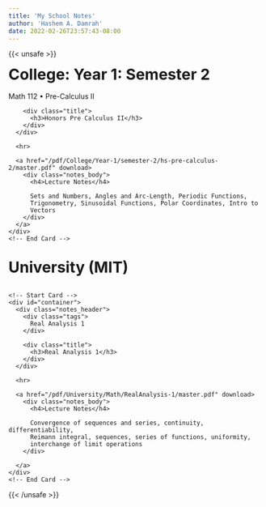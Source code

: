 ```yaml
---
title: 'My School Notes'
author: 'Hashem A. Damrah'
date: 2022-02-26T23:57:43-08:00
---
```


{{< unsafe >}}

<link rel="stylesheet" href="/css/main.css" type="text/css">
<link rel="stylesheet" href="/css/card.css" type="text/css">

<body>
  <div style="font-size: 30px"><b>College: Year 1: Semester 2</b></div>

  <br>

  <main id="grid">
    <!-- Start Card -->
    <div id="container">
      <div class="notes_header">
        <div class="tags">
          Math 112 • Pre-Calculus II
        </div>

        <div class="title">
          <h3>Honors Pre Calculus II</h3>
        </div>
      </div>

      <hr>

      <a href="/pdf/College/Year-1/semester-2/hs-pre-calculus-2/master.pdf" download>
        <div class="notes_body">
          <h4>Lecture Notes</h4>

          Sets and Numbers, Angles and Arc-Length, Periodic Functions,
          Trigonometry, Sinusoidal Functions, Polar Coordinates, Intro to
          Vectors
        </div>
      </a>
    </div>
    <!-- End Card -->

  </main>

  <br>

  <div style="font-size: 30px"><b>University (MIT)</b></div>

  <br>

  <main id="grid">

    <!-- Start Card -->
    <div id="container">
      <div class="notes_header">
        <div class="tags">
          Real Analysis 1
        </div>

        <div class="title">
          <h3>Real Analysis 1</h3>
        </div>
      </div>

      <hr>

      <a href="/pdf/University/Math/RealAnalysis-1/master.pdf" download>
        <div class="notes_body">
          <h4>Lecture Notes</h4>

          Convergence of sequences and series, continuity, differentiability,
          Reimann integral, sequences, series of functions, uniformity,
          interchange of limit operations
        </div>

      </a>
    </div>
    <!-- End Card -->

  </main>
</body>
</html>
<!-- partial -->
{{< /unsafe >}}
